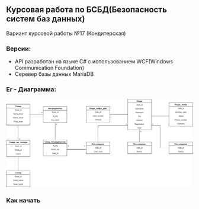 ## Курсовая работа по БСБД(Безопасность систем баз данных)

Вариант курсовой работы №17 (Кондитерская)

### Версии:

+ API разработан на языке C# c использованием WCF(Windows Communication Foundation)
+ Серевер базы данных MariaDB

### Er - Диаграмма:

![Image alt](https://github.com/kiryosha/DS-course-work/raw/master/er/er.jpg)

### Как начать 

